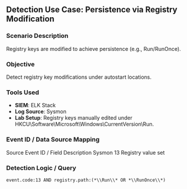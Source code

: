 ## Detection Use Case: Persistence via Registry Modification

### Scenario Description
Registry keys are modified to achieve persistence (e.g., Run/RunOnce).

### Objective
Detect registry key modifications under autostart locations.

### Tools Used
- **SIEM**: ELK Stack
- **Log Source**: Sysmon
- **Lab Setup**: Registry keys manually edited under HKCU\Software\Microsoft\Windows\CurrentVersion\Run.

### Event ID / Data Source Mapping
Source	Event ID / Field	Description
Sysmon	13	Registry value set

### Detection Logic / Query
```dls
event.code:13 AND registry.path:(*\\Run\\* OR *\\RunOnce\\*)
```
